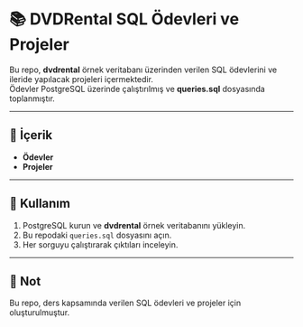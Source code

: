 # 📚 DVDRental SQL Ödevleri ve Projeler

Bu repo, **dvdrental** örnek veritabanı üzerinden verilen SQL ödevlerini ve ileride yapılacak projeleri içermektedir.  
Ödevler PostgreSQL üzerinde çalıştırılmış ve **queries.sql** dosyasında toplanmıştır.

---

## 📂 İçerik
- **Ödevler**
- **Projeler**

---

## 🚀 Kullanım
1. PostgreSQL kurun ve **dvdrental** örnek veritabanını yükleyin.
2. Bu repodaki `queries.sql` dosyasını açın.
3. Her sorguyu çalıştırarak çıktıları inceleyin.

---

## 📌 Not
Bu repo, ders kapsamında verilen SQL ödevleri ve projeler için oluşturulmuştur.